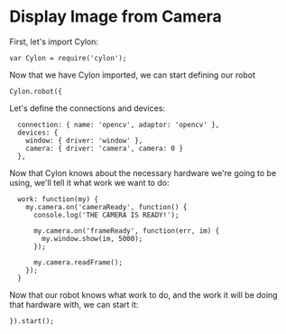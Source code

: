 # Display Image from Camera

First, let's import Cylon:

    var Cylon = require('cylon');

Now that we have Cylon imported, we can start defining our robot

    Cylon.robot({

Let's define the connections and devices:

      connection: { name: 'opencv', adaptor: 'opencv' },
      devices: {
        window: { driver: 'window' },
        camera: { driver: 'camera', camera: 0 }
      },

Now that Cylon knows about the necessary hardware we're going to be using, we'll
tell it what work we want to do:

      work: function(my) {
        my.camera.on('cameraReady', function() {
          console.log('THE CAMERA IS READY!');

          my.camera.on('frameReady', function(err, im) {
            my.window.show(im, 5000);
          });

          my.camera.readFrame();
        });
      }

Now that our robot knows what work to do, and the work it will be doing that
hardware with, we can start it:

    }).start();
